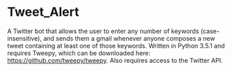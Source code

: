 # Tweet_Alert
A Twitter bot that allows the user to enter any number of keywords (case-insensitive), and sends them a gmail whenever anyone composes a new tweet containing at least one of those keywords.
Written in Python 3.5.1 and requires Tweepy, which can be downloaded here: https://github.com/tweepy/tweepy. Also requires access to the Twitter API.
